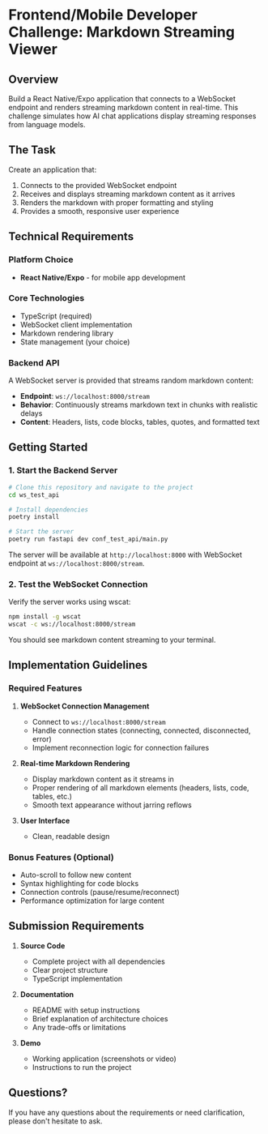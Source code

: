 # Frontend/Mobile Developer Challenge: Markdown Streaming Viewer

## Overview
Build a React Native/Expo application that connects to a WebSocket endpoint and renders streaming markdown content in real-time. This challenge simulates how AI chat applications display streaming responses from language models.

## The Task
Create an application that:
1. Connects to the provided WebSocket endpoint
2. Receives and displays streaming markdown content as it arrives
3. Renders the markdown with proper formatting and styling
4. Provides a smooth, responsive user experience

## Technical Requirements

### Platform Choice 
- **React Native/Expo** - for mobile app development

### Core Technologies
- TypeScript (required)
- WebSocket client implementation
- Markdown rendering library
- State management (your choice)

### Backend API
A WebSocket server is provided that streams random markdown content:
- **Endpoint**: `ws://localhost:8000/stream`
- **Behavior**: Continuously streams markdown text in chunks with realistic delays
- **Content**: Headers, lists, code blocks, tables, quotes, and formatted text

## Getting Started

### 1. Start the Backend Server
```bash
# Clone this repository and navigate to the project
cd ws_test_api

# Install dependencies
poetry install

# Start the server
poetry run fastapi dev conf_test_api/main.py
```

The server will be available at `http://localhost:8000` with WebSocket endpoint at `ws://localhost:8000/stream`.

### 2. Test the WebSocket Connection
Verify the server works using wscat:
```bash
npm install -g wscat
wscat -c ws://localhost:8000/stream
```

You should see markdown content streaming to your terminal.

## Implementation Guidelines

### Required Features
1. **WebSocket Connection Management**
   - Connect to `ws://localhost:8000/stream`
   - Handle connection states (connecting, connected, disconnected, error)
   - Implement reconnection logic for connection failures

2. **Real-time Markdown Rendering**
   - Display markdown content as it streams in
   - Proper rendering of all markdown elements (headers, lists, code, tables, etc.)
   - Smooth text appearance without jarring reflows

3. **User Interface**
   - Clean, readable design

### Bonus Features (Optional)
- Auto-scroll to follow new content
- Syntax highlighting for code blocks
- Connection controls (pause/resume/reconnect)
- Performance optimization for large content

## Submission Requirements

1. **Source Code**
   - Complete project with all dependencies
   - Clear project structure
   - TypeScript implementation

2. **Documentation**
   - README with setup instructions
   - Brief explanation of architecture choices
   - Any trade-offs or limitations

3. **Demo**
   - Working application (screenshots or video)
   - Instructions to run the project

## Questions?
If you have any questions about the requirements or need clarification, please don't hesitate to ask.